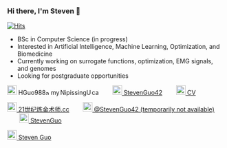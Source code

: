 ### Hi there, I'm Steven 👋
[![Hits](https://hits.seeyoufarm.com/api/count/incr/badge.svg?url=https%3A%2F%2Fgithub.com%2FStevenGuo42&count_bg=%2379C83D&title_bg=%23555555&icon=&icon_color=%23E7E7E7&title=hits&edge_flat=false)](https://hits.seeyoufarm.com)
 <!---[![HitCount](http://hits.dwyl.com/StevenGuo42/{project}.svg)](http://hits.dwyl.com/StevenGuo42/{project})--->
 <!---<img src="https://www.codewars.com/users/StevenGuo42/badges/large" alt="drawing" width="220"/>--->

- BSc in Computer Science (in progress)
- Interested in Artificial Intelligence, Machine Learning, Optimization, and Biomedicine
- Currently working on surrogate functions, optimization, EMG signals, and genomes
- Looking for postgraduate opportunities

<img width="22px" src="https://visualpharm.com/assets/48/Message-595b40b75ba036ed117d6701.svg" /> HGuo988<img width="12px" src="https://www.svgrepo.com/show/163146/at.svg" alt=" at "/>my<img width="2px" src="https://www.svgrepo.com/show/43345/dot.svg" alt=" dot " />NipissingU<img width="2px" src="https://www.svgrepo.com/show/43345/dot.svg" alt=" dot " />ca
&ensp;&ensp;&ensp;&ensp;[<img width="22px" src="https://cdn.jsdelivr.net/npm/simple-icons@3.6.1/icons/github.svg" /> StevenGuo42][github]
&ensp;&ensp;&ensp;&ensp;[<img width="22px" src="https://www.svgrepo.com/show/112988/cv-file-interface-symbol.svg" /> CV][CV]

[<img width="22px" src="https://www.svgrepo.com/show/4471/link.svg" /> 21世纪炼金术师.cc][website]
&ensp;&ensp;&ensp;&ensp;[<img width="22px" src="https://cdn.jsdelivr.net/npm/simple-icons@v3/icons/twitter.svg" /> @StevenGuo42 (temporarily not available)][twitter]
&ensp;&ensp;&ensp;&ensp;[<img width="22px" src="https://www.svgrepo.com/show/154949/telegram.svg" /> StevenGuo][telegram]

[<img width="22px" src="https://cdn.jsdelivr.net/npm/simple-icons@3.6.1/icons/steam.svg" /> Steven Guo][steam]

 <!---
<img width="100px" src="https://StevenGuo42.GitHub.io/misc/newest_archillect_pic/redirect.html" />
--->


[twitter]: https://twitter.com/StevenGuo42
[website]: https://xn--21-sw2c014dyyke3ng5wz68a.cc/
[github]: https://github.com/StevenGuo42
[steam]: https://steamcommunity.com/id/stevenguo5033/
[CV]: https://docs.google.com/gview?url=https://github.com/StevenGuo42/StevenGuo42/raw/master/CV.pdf&embedded=true
[telegram]: https://t.me/StevenGuo
 <!---
[![My github stats](https://github-readme-stats.vercel.app/api?username=StevenGuo42)](https://github.com/anuraghazra/github-readme-stats)
--->


